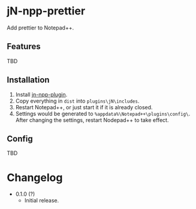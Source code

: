jN-npp-prettier
===============
Add prettier to Notepad++.

Features
--------
TBD

Installation
------------
1. Install [jn-npp-plugin](https://github.com/sieukrem/jn-npp-plugin).
2. Copy everything in `dist` into `plugins\jN\includes`.
3. Restart Notepad++, or just start it if it is already closed.
4. Settings would be generated to `%appdata%\Notepad++\plugins\config\`. After changing the settings, restart Nodepad++ to take effect.

Config
------
TBD

Changelog
=========
* 0.1.0 (?)
  - Initial release.
